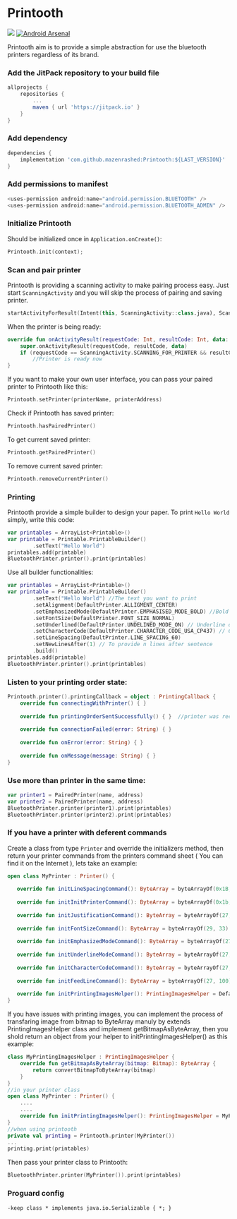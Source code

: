 

# Printooth
[![](https://jitpack.io/v/mazenrashed/Printooth.svg)](https://jitpack.io/#mazenrashed/Printooth)
[![Android Arsenal]( https://img.shields.io/badge/Android%20Arsenal-Printooth-green.svg?style=flat )]( https://android-arsenal.com/details/1/7323 )

Printooth aim is to provide a simple abstraction for use the bluetooth printers regardless of its brand.

###  Add the JitPack repository to your build file
```groovy
allprojects {
	repositories {
		...
		maven { url 'https://jitpack.io' }
	}
}
```
### Add dependency
```groovy
dependencies {
	implementation 'com.github.mazenrashed:Printooth:${LAST_VERSION}'
}
```
### Add permissions to manifest
```groovy
<uses-permission android:name="android.permission.BLUETOOTH" />  
<uses-permission android:name="android.permission.BLUETOOTH_ADMIN" />
```
### Initialize Printooth
Should be initialized once in `Application.onCreate()`:
```kotlin
Printooth.init(context);
```
### Scan and pair printer
Printooth is providing a scanning activity to make pairing process easy. Just start `ScanningActivity` and you will skip the process of pairing and saving printer.
```kotlin
startActivityForResult(Intent(this, ScanningActivity::class.java), ScanningActivity.SCANNING_FOR_PRINTER)
```
When the printer is being ready:
```kotlin
override fun onActivityResult(requestCode: Int, resultCode: Int, data: Intent?) {  
    super.onActivityResult(requestCode, resultCode, data)  
    if (requestCode == ScanningActivity.SCANNING_FOR_PRINTER && resultCode == Activity.RESULT_OK)  
        //Printer is ready now 
}
```
If you want to make your own user interface, you can pass your paired printer to Printooth like this:
```kotlin
Printooth.setPrinter(printerName, printerAddress)
```
Check if Printooth has saved printer:
```kotlin
Printooth.hasPairedPrinter()
```
To get current saved printer:
```kotlin
Printooth.getPairedPrinter()
```
To remove current saved printer:
```kotlin
Printooth.removeCurrentPrinter()
```
### Printing
Printooth provide a simple builder to design your paper.
To print `Hello World` simply, write this code:
```kotlin
var printables = ArrayList<Printable>()
var printable = Printable.PrintableBuilder()  
        .setText("Hello World")
printables.add(printable)
BluetoothPrinter.printer().print(printables)
```
Use all builder functionalities:
```kotlin
var printables = ArrayList<Printable>()
var printable = Printable.PrintableBuilder()  
        .setText("Hello World") //The text you want to print
        .setAlignment(DefaultPrinter.ALLIGMENT_CENTER)
        .setEmphasizedMode(DefaultPrinter.EMPHASISED_MODE_BOLD) //Bold or normal  
        .setFontSize(DefaultPrinter.FONT_SIZE_NORMAL)
        .setUnderlined(DefaultPrinter.UNDELINED_MODE_ON) // Underline on/off
        .setCharacterCode(DefaultPrinter.CHARACTER_CODE_USA_CP437) // Character code to support languages
        .setLineSpacing(DefaultPrinter.LINE_SPACING_60)
        .setNewLinesAfter(1) // To provide n lines after sentence
        .build()
printables.add(printable)
BluetoothPrinter.printer().print(printables)
```
### Listen to your printing order state:
```kotlin
Printooth.printer().printingCallback = object : PrintingCallback {  
    override fun connectingWithPrinter() { } 
  
    override fun printingOrderSentSuccessfully() { }  //printer was received your printing order successfully.
  
    override fun connectionFailed(error: String) { }  
  
    override fun onError(error: String) { }  
  
    override fun onMessage(message: String) { }  
}
```
### Use more than printer in the same time:
```kotlin
var printer1 = PairedPrinter(name, address)  
var printer2 = PairedPrinter(name, address)  
BluetoothPrinter.printer(printer1).print(printables)  
BluetoothPrinter.printer(printer2).print(printables)
```
### If you have a printer with deferent commands

Create a class from type `Printer` and override the initializers method, then return your printer commands from the printers command sheet ( You can find it on the Internet ), lets take an example:
 ```kotlin
 open class MyPrinter : Printer() {  
  
    override fun initLineSpacingCommand(): ByteArray = byteArrayOf(0x1B, 0x33)  
  
    override fun initInitPrinterCommand(): ByteArray = byteArrayOf(0x1b, 0x40)  
  
    override fun initJustificationCommand(): ByteArray = byteArrayOf(27, 97)  
  
    override fun initFontSizeCommand(): ByteArray = byteArrayOf(29, 33)  
  
    override fun initEmphasizedModeCommand(): ByteArray = byteArrayOf(27, 69)
  
    override fun initUnderlineModeCommand(): ByteArray = byteArrayOf(27, 45) 
  
    override fun initCharacterCodeCommand(): ByteArray = byteArrayOf(27, 116)  
  
    override fun initFeedLineCommand(): ByteArray = byteArrayOf(27, 100)  
    
    override fun initPrintingImagesHelper(): PrintingImagesHelper = DefaultPrintingImagesHelper()
}
```
If you have issues with printing images, you can implement the process of transfaring image from bitmap to ByteArray manuly by extends PrintingImagesHelper class and implement getBitmapAsByteArray, then you shold return an object from your helper to initPrintingImagesHelper() as this example:
```kotlin
class MyPrintingImagesHelper : PrintingImagesHelper {  
    override fun getBitmapAsByteArray(bitmap: Bitmap): ByteArray {  
        return convertBitmapToByteArray(bitmap)  
    }  
}
//in your printer class
open class MyPrinter : Printer() {  
    ....
    ....
    override fun initPrintingImagesHelper(): PrintingImagesHelper = MyPrintingImagesHelper()
}
//when using printooth
private val printing = Printooth.printer(MyPrinter())
...
printing.print(printables)
```
Then pass your printer class to Printooth:
```kotlin
BluetoothPrinter.printer(MyPrinter()).print(printables)
```

### Proguard config
````
-keep class * implements java.io.Serializable { *; }
````
